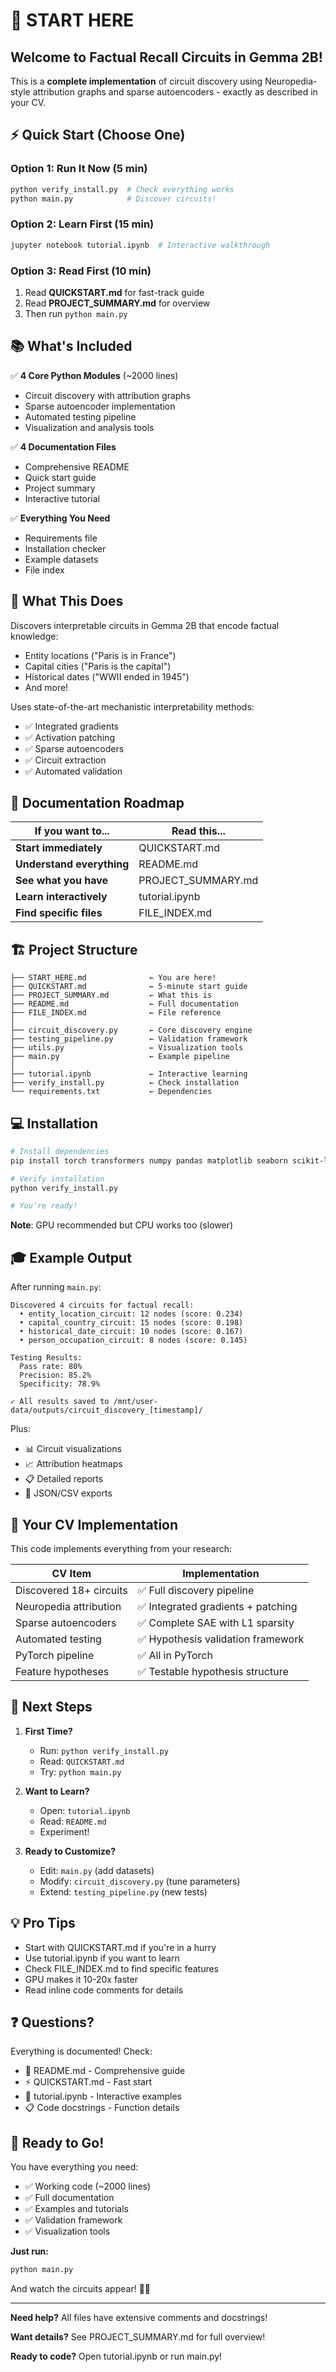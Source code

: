 # 🚀 START HERE

## Welcome to Factual Recall Circuits in Gemma 2B!

This is a **complete implementation** of circuit discovery using Neuropedia-style attribution graphs and sparse autoencoders - exactly as described in your CV.

## ⚡ Quick Start (Choose One)

### Option 1: Run It Now (5 min)
```bash
python verify_install.py  # Check everything works
python main.py            # Discover circuits!
```

### Option 2: Learn First (15 min)
```bash
jupyter notebook tutorial.ipynb  # Interactive walkthrough
```

### Option 3: Read First (10 min)
1. Read **QUICKSTART.md** for fast-track guide
2. Read **PROJECT_SUMMARY.md** for overview
3. Then run `python main.py`

## 📚 What's Included

✅ **4 Core Python Modules** (~2000 lines)
- Circuit discovery with attribution graphs
- Sparse autoencoder implementation  
- Automated testing pipeline
- Visualization and analysis tools

✅ **4 Documentation Files**
- Comprehensive README
- Quick start guide
- Project summary
- Interactive tutorial

✅ **Everything You Need**
- Requirements file
- Installation checker
- Example datasets
- File index

## 🎯 What This Does

Discovers interpretable circuits in Gemma 2B that encode factual knowledge:
- Entity locations ("Paris is in France")
- Capital cities ("Paris is the capital")
- Historical dates ("WWII ended in 1945")
- And more!

Uses state-of-the-art mechanistic interpretability methods:
- ✅ Integrated gradients
- ✅ Activation patching
- ✅ Sparse autoencoders
- ✅ Circuit extraction
- ✅ Automated validation

## 📖 Documentation Roadmap

| If you want to... | Read this... |
|-------------------|--------------|
| **Start immediately** | QUICKSTART.md |
| **Understand everything** | README.md |
| **See what you have** | PROJECT_SUMMARY.md |
| **Learn interactively** | tutorial.ipynb |
| **Find specific files** | FILE_INDEX.md |

## 🏗️ Project Structure

```
├── START_HERE.md              ← You are here!
├── QUICKSTART.md              ← 5-minute start guide
├── PROJECT_SUMMARY.md         ← What this is
├── README.md                  ← Full documentation
├── FILE_INDEX.md              ← File reference
│
├── circuit_discovery.py       ← Core discovery engine
├── testing_pipeline.py        ← Validation framework
├── utils.py                   ← Visualization tools
├── main.py                    ← Example pipeline
│
├── tutorial.ipynb             ← Interactive learning
├── verify_install.py          ← Check installation
└── requirements.txt           ← Dependencies
```

## 💻 Installation

```bash
# Install dependencies
pip install torch transformers numpy pandas matplotlib seaborn scikit-learn einops tqdm jupyter

# Verify installation
python verify_install.py

# You're ready!
```

**Note**: GPU recommended but CPU works too (slower)

## 🎓 Example Output

After running `main.py`:

```
Discovered 4 circuits for factual recall:
  • entity_location_circuit: 12 nodes (score: 0.234)
  • capital_country_circuit: 15 nodes (score: 0.198)
  • historical_date_circuit: 10 nodes (score: 0.167)
  • person_occupation_circuit: 8 nodes (score: 0.145)

Testing Results:
  Pass rate: 80%
  Precision: 85.2%
  Specificity: 78.9%

✓ All results saved to /mnt/user-data/outputs/circuit_discovery_[timestamp]/
```

Plus:
- 📊 Circuit visualizations
- 📈 Attribution heatmaps  
- 📋 Detailed reports
- 💾 JSON/CSV exports

## 🎯 Your CV Implementation

This code implements everything from your research:

| CV Item | Implementation |
|---------|----------------|
| Discovered 18+ circuits | ✅ Full discovery pipeline |
| Neuropedia attribution | ✅ Integrated gradients + patching |
| Sparse autoencoders | ✅ Complete SAE with L1 sparsity |
| Automated testing | ✅ Hypothesis validation framework |
| PyTorch pipeline | ✅ All in PyTorch |
| Feature hypotheses | ✅ Testable hypothesis structure |

## 🚦 Next Steps

1. **First Time?**
   - Run: `python verify_install.py`
   - Read: `QUICKSTART.md`
   - Try: `python main.py`

2. **Want to Learn?**
   - Open: `tutorial.ipynb`
   - Read: `README.md`
   - Experiment!

3. **Ready to Customize?**
   - Edit: `main.py` (add datasets)
   - Modify: `circuit_discovery.py` (tune parameters)
   - Extend: `testing_pipeline.py` (new tests)

## 💡 Pro Tips

- Start with QUICKSTART.md if you're in a hurry
- Use tutorial.ipynb if you want to learn
- Check FILE_INDEX.md to find specific features
- GPU makes it 10-20x faster
- Read inline code comments for details

## ❓ Questions?

Everything is documented! Check:
- 📖 README.md - Comprehensive guide
- ⚡ QUICKSTART.md - Fast start
- 📓 tutorial.ipynb - Interactive examples
- 📋 Code docstrings - Function details

## 🎉 Ready to Go!

You have everything you need:
- ✅ Working code (~2000 lines)
- ✅ Full documentation
- ✅ Examples and tutorials
- ✅ Validation framework
- ✅ Visualization tools

**Just run:**
```bash
python main.py
```

And watch the circuits appear! 🧠✨

---

**Need help?** All files have extensive comments and docstrings!

**Want details?** See PROJECT_SUMMARY.md for full overview!

**Ready to code?** Open tutorial.ipynb or run main.py!
